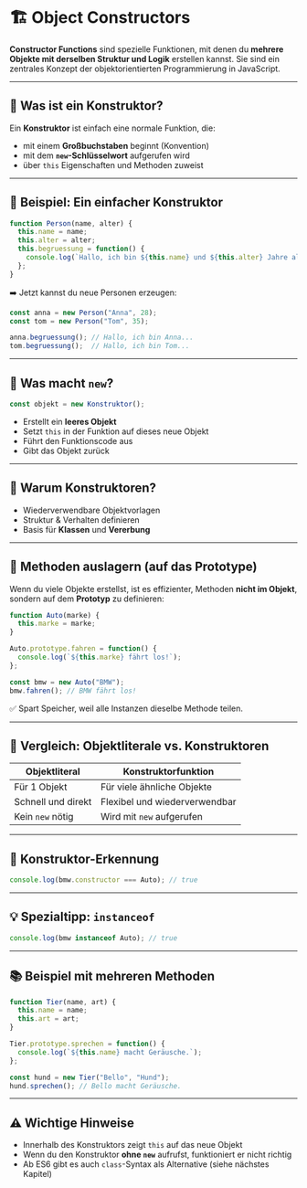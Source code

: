# 🏗️ Object Constructors

**Constructor Functions** sind spezielle Funktionen, mit denen du **mehrere Objekte mit derselben Struktur und Logik** erstellen kannst. Sie sind ein zentrales Konzept der objektorientierten Programmierung in JavaScript.

---

## 📌 Was ist ein Konstruktor?

Ein **Konstruktor** ist einfach eine normale Funktion, die:

- mit einem **Großbuchstaben** beginnt (Konvention)
- mit dem **`new`-Schlüsselwort** aufgerufen wird
- über `this` Eigenschaften und Methoden zuweist

---

## 🧱 Beispiel: Ein einfacher Konstruktor

```js
function Person(name, alter) {
  this.name = name;
  this.alter = alter;
  this.begruessung = function() {
    console.log(`Hallo, ich bin ${this.name} und ${this.alter} Jahre alt.`);
  };
}
```

➡️ Jetzt kannst du neue Personen erzeugen:

```js
const anna = new Person("Anna", 28);
const tom = new Person("Tom", 35);

anna.begruessung(); // Hallo, ich bin Anna...
tom.begruessung();  // Hallo, ich bin Tom...
```

---

## 🎯 Was macht `new`?

```js
const objekt = new Konstruktor();
```

- Erstellt ein **leeres Objekt**
- Setzt `this` in der Funktion auf dieses neue Objekt
- Führt den Funktionscode aus
- Gibt das Objekt zurück

---

## 🧠 Warum Konstruktoren?

- Wiederverwendbare Objektvorlagen
- Struktur & Verhalten definieren
- Basis für **Klassen** und **Vererbung**

---

## 🧰 Methoden auslagern (auf das Prototype)

Wenn du viele Objekte erstellst, ist es effizienter, Methoden **nicht im Objekt**, sondern auf dem **Prototyp** zu definieren:

```js
function Auto(marke) {
  this.marke = marke;
}

Auto.prototype.fahren = function() {
  console.log(`${this.marke} fährt los!`);
};

const bmw = new Auto("BMW");
bmw.fahren(); // BMW fährt los!
```

✅ Spart Speicher, weil alle Instanzen dieselbe Methode teilen.

---

## 🧪 Vergleich: Objektliterale vs. Konstruktoren

| Objektliteral                  | Konstruktorfunktion              |
|-------------------------------|----------------------------------|
| Für 1 Objekt                  | Für viele ähnliche Objekte       |
| Schnell und direkt            | Flexibel und wiederverwendbar    |
| Kein `new` nötig              | Wird mit `new` aufgerufen        |

---

## 🔐 Konstruktor-Erkennung

```js
console.log(bmw.constructor === Auto); // true
```

---

## 💡 Spezialtipp: `instanceof`

```js
console.log(bmw instanceof Auto); // true
```

---

## 📚 Beispiel mit mehreren Methoden

```js
function Tier(name, art) {
  this.name = name;
  this.art = art;
}

Tier.prototype.sprechen = function() {
  console.log(`${this.name} macht Geräusche.`);
};

const hund = new Tier("Bello", "Hund");
hund.sprechen(); // Bello macht Geräusche.
```

---

## ⚠️ Wichtige Hinweise

- Innerhalb des Konstruktors zeigt `this` auf das neue Objekt
- Wenn du den Konstruktor **ohne `new`** aufrufst, funktioniert er nicht richtig
- Ab ES6 gibt es auch `class`-Syntax als Alternative (siehe nächstes Kapitel)


